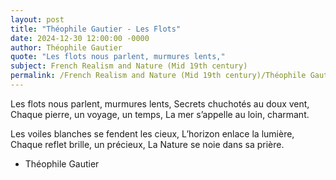 ```yaml
---
layout: post
title: "Théophile Gautier - Les Flots"
date: 2024-12-30 12:00:00 -0000
author: Théophile Gautier
quote: "Les flots nous parlent, murmures lents,"
subject: French Realism and Nature (Mid 19th century)
permalink: /French Realism and Nature (Mid 19th century)/Théophile Gautier/Théophile Gautier - Les Flots
---
```


Les flots nous parlent, murmures lents,
Secrets chuchotés au doux vent,
Chaque pierre, un voyage, un temps,
La mer s’appelle au loin, charmant.

Les voiles blanches se fendent les cieux,
L’horizon enlace la lumière,
Chaque reflet brille, un précieux,
La Nature se noie dans sa prière.


- Théophile Gautier
